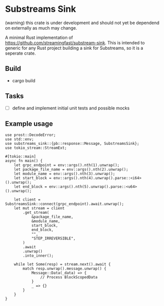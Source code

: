# Substreams Sink

(warning) this crate is under development and should not yet be dependend on externally as much may change.

A minimal Rust implementation of https://github.com/streamingfast/substream-sink.
This is intended to generic for any Rust project building a sink for Substreams, so it is a seperate crate.

## Build
- cargo build
  
## Tasks

- [ ] define and implement initial unit tests and possible mocks

## Example usage

```
use prost::DecodeError;
use std::env;
use substreams_sink::{pb::response::Message, SubstreamsSink};
use tokio_stream::StreamExt;

#[tokio::main]
async fn main() {
    let grpc_endpoint = env::args().nth(1).unwrap();
    let package_file_name = env::args().nth(2).unwrap();
    let module_name = env::args().nth(3).unwrap();
    let start_block = env::args().nth(4).unwrap().parse::<i64>().unwrap();
    let end_block = env::args().nth(5).unwrap().parse::<u64>().unwrap();

    let client = SubstreamsSink::connect(grpc_endpoint).await.unwrap();
    let mut stream = client
        .get_stream(
            &package_file_name,
            &module_name,
            start_block,
            end_block,
            "",
            "STEP_IRREVERSIBLE",
        )
        .await
        .unwrap()
        .into_inner();

    while let Some(resp) = stream.next().await {
        match resp.unwrap().message.unwrap() {
            Message::Data(_data) => {
                // Process BlockScopedData
            }
            _ => {}
        }
    }
}
```

